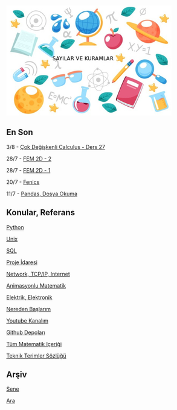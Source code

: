 
![](sk.jpg)

## En Son

3/8 - [Çok Değişkenli Calculus - Ders 27](https://burakbayramli.github.io/dersblog/calc_multi/calc_multi_27/ders_27.html)

28/7 - [FEM 2D - 2](https://burakbayramli.github.io/dersblog/compscieng/compscieng_1_27/ders_1.27.html)

28/7 - [FEM 2D - 1](https://burakbayramli.github.io/dersblog/compscieng/compscieng_1_26/ders_1.26.html)

20/7 - [Fenics](https://burakbayramli.github.io/dersblog/sk/2021/07/fenics-sonlu-ogeler-finite-elements.html)

11/7 - [Pandas, Dosya Okuma](https://burakbayramli.github.io/dersblog/sk/2016/08/pandas.html#read)

## Konular, Referans

[Python](2016/01/python-dil-ogrenimi.md)

[Unix](2020/07/unix.md)

[SQL](2012/03/sql.md)

[Proje İdaresi](2020/07/proje-idaresi.md)

[Network, TCP/IP, Internet](2000/10/network.md)

[Animasyonlu Matematik](https://www.youtube.com/channel/UCx64ou5qw0Q9LLkwE8xSNEg)

[Elektrik, Elektronik](2020/08/elektronik.md)

[Nereden Başlarım](2019/01/nereden.md)

[Youtube Kanalım](https://www.youtube.com/channel/UCMAUsgUq5ODy8kMnJlUBUdQ)

[Github Depoları](https://github.com/burakbayramli)

[Tüm Matematik Içeriği](https://burakbayramli.github.io/dersblog/)

[Teknik Terimler Sözlüğü](https://burakbayramli.github.io/dersblog/algs/dict/teknik_terimler_sozlugu.html)

## Arşiv

[Sene](year.md)

[Ara](ara.html)

